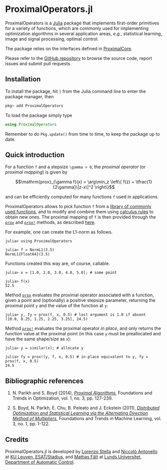 # ProximalOperators.jl

ProximalOperators is a [Julia](https://julialang.org) package that implements first-order primitives for a variety of functions, which are commonly used for implementing optimization algorithms in several application areas, *e.g.*, statistical learning, image and signal processing, optimal control.

The package relies on the interfaces defined in [ProximalCore](https://github.com/JuliaFirstOrder/ProximalCore.jl).

Please refer to the [GitHub repository](https://github.com/JuliaFirstOrder/ProximalOperators.jl) to browse the source code, report issues and submit pull requests.

## Installation

To install the package, hit `]` from the Julia command line to enter the package manager, then

```julia
pkg> add ProximalOperators
```

To load the package simply type

```julia
using ProximalOperators
```

Remember to do `Pkg.update()` from time to time, to keep the package up to date.

## Quick introduction

For a function ``f`` and a stepsize ``\gamma > 0``, the *proximal operator* (or *proximal mapping*) is given by
```math
\mathrm{prox}_{\gamma f}(x) = \arg\min_z \left\{ f(z) + \tfrac{1}{2\gamma}\|z-x\|^2 \right\}
```
and can be efficiently computed for many functions ``f`` used in applications.

ProximalOperators allows to pick function ``f`` from a [library of commonly used functions](functions.md), and to modify and combine them using [calculus rules](calculus.md) to obtain new ones. The proximal mapping of ``f`` is then provided through the [`prox`](@ref) and [`prox!`](@ref) methods, as described [here](operators.md).

For example, one can create the L1-norm as follows.

```jldoctest quickex1
julia> using ProximalOperators

julia> f = NormL1(3.5)
NormL1{Float64}(3.5)
```

Functions created this way are, of course, callable.

```jldoctest quickex1
julia> x = [1.0, 2.0, 3.0, 4.0, 5.0]; # some point

julia> f(x)
52.5
```

Method [`prox`](@ref) evaluates the proximal operator associated with a function,
given a point and (optionally) a positive stepsize parameter,
returning the proximal point `y` and the value of the function at `y`:

```jldoctest quickex1
julia> y, fy = prox(f, x, 0.5) # last argument is 1.0 if absent
([0.0, 0.25, 1.25, 2.25, 3.25], 24.5)
```

Method [`prox!`](@ref) evaluates the proximal operator *in place*,
and only returns the function value at the proximal point (in this case `y` must be preallocated and have the same shape/size as `x`):

```jldoctest quickex1
julia> y = similar(x); # allocate y

julia> fy = prox!(y, f, x, 0.5) # in-place equivalent to y, fy = prox(f, x, 0.5)
24.5
```

## Bibliographic references

1. N. Parikh and S. Boyd (2014), [*Proximal Algorithms*](http://dx.doi.org/10.1561/2400000003), Foundations and Trends in Optimization, vol. 1, no. 3, pp. 127-239.

2. S. Boyd, N. Parikh, E. Chu, B. Peleato and J. Eckstein (2011), [*Distributed Optimization and Statistical Learning via the Alternating Direction Method of Multipliers*](http://dx.doi.org/10.1561/2200000016), Foundations and Trends in Machine Learning, vol. 3, no. 1, pp. 1-122.

## Credits

ProximalOperators.jl is developed by
[Lorenzo Stella](https://lostella.github.io)
and [Niccolò Antonello](http://homes.esat.kuleuven.be/~nantonel/)
at [KU Leuven, ESAT/Stadius](https://www.esat.kuleuven.be/stadius/),
and [Mattias Fält](http://www.control.lth.se/Staff/MattiasFalt.html) at [Lunds Universitet, Department of Automatic Control](http://www.control.lth.se/).
